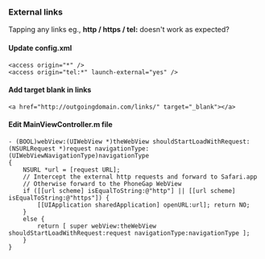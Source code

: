 ### External links

Tapping any links eg., **http / https / tel:** doesn't work as expected?

#### Update config.xml

```
<access origin="*" />
<access origin="tel:*" launch-external="yes" />
```

#### Add target blank in links

```
<a href="http://outgoingdomain.com/links/" target="_blank"></a>
```

#### Edit MainViewController.m file
```
- (BOOL)webView:(UIWebView *)theWebView shouldStartLoadWithRequest:(NSURLRequest *)request navigationType:(UIWebViewNavigationType)navigationType
{
    NSURL *url = [request URL];
    // Intercept the external http requests and forward to Safari.app
    // Otherwise forward to the PhoneGap WebView
    if ([[url scheme] isEqualToString:@"http"] || [[url scheme] isEqualToString:@"https"]) {
        [[UIApplication sharedApplication] openURL:url]; return NO;
    }
    else {
        return [ super webView:theWebView shouldStartLoadWithRequest:request navigationType:navigationType ];
    }
}
```
